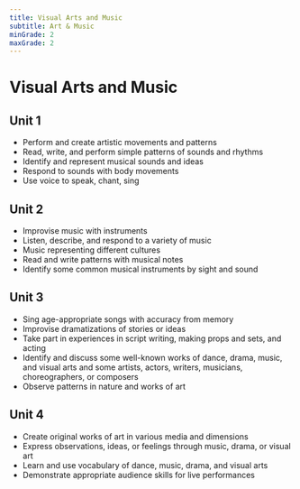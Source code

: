 ```yaml
---
title: Visual Arts and Music
subtitle: Art & Music
minGrade: 2
maxGrade: 2
---
```

# Visual Arts and Music


## Unit 1
* Perform and create artistic movements and patterns
* Read, write, and perform simple patterns of sounds and rhythms
* Identify and represent musical sounds and ideas
* Respond to sounds with body movements
* Use voice to speak, chant, sing

## Unit 2
* Improvise music with instruments
* Listen, describe, and respond to a variety of music
* Music representing different cultures
* Read and write patterns with musical notes
* Identify some common musical instruments by sight and sound

## Unit 3
* Sing age-appropriate songs with accuracy from memory
* Improvise dramatizations of stories or ideas
* Take part in experiences in script writing, making props and sets, and acting
* Identify and discuss some well-known works of dance, drama, music, and visual arts and some artists, actors, writers, musicians, choreographers, or composers
* Observe patterns in nature and works of art

## Unit 4
* Create original works of art in various media and dimensions
* Express observations, ideas, or feelings through music, drama, or visual art
* Learn and use vocabulary of dance, music, drama, and visual arts
* Demonstrate appropriate audience skills for live performances
